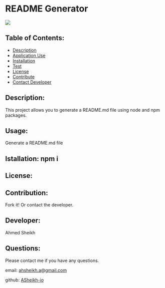 # README Generator
  [![](https://img.shields.io/badge/License--green.svg)](https://opensource.org/licenses/)

 
  ## Table of Contents:
 
  * [Description](##Description)
  * [Application Use](##usage)
  * [Installation](##Installation)
  * [Test](##Test)
  * [License](##License)
  * [Contribute](##Contribute)
  * [Contact Developer](##Questions)
  
  ## Description: 
  This project allows you to generate a README.md file using node and npm packages.

  ## Usage:
  Generate a README.md file
  
  ## Istallation: npm i

  ## License:
  [](https://opensource.org/licenses/)
  
  ## Contribution:

  Fork it! Or contact the developer.

  ## Developer: 
  Ahmed Sheikh

  ## Questions:
  Please contact me if you have any questions.
 
  email: [ahsheikh.a@gmail.com](ahsheikh.a@gmail.com)
  
  github: [ASheikh-io](https://www.github.com/ASheikh-io)
  